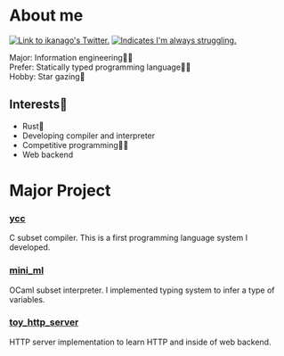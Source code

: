 # About me

<a href="https://twitter.com/ikanag0" target="_blank" rel="noopener noreferrer" title="ikanag0"><img src="https://img.shields.io/badge/Twitter-ikanag0-1A91DA?style=flat&amp;logo=twitter" alt="Link to ikanago's Twitter."></a>
<a href="https://ejje.weblio.jp/content/struggle" target="_blank" rel="noopener noreferrer" title="😵"><img src="https://img.shields.io/badge/Always-struggling-red?style=flat" alt="Indicates I'm always struggling."></a>

Major: Information engineering👨‍🎓  
Prefer: Statically typed programming language👨‍💻  
Hobby: Star gazing🌠

## Interests👀

* Rust🦀
* Developing compiler and interpreter
* Competitive programming🏃‍♂️
* Web backend

# Major Project

### [ycc](https://github.com/ikanago/ycc)
C subset compiler. This is a first programming language system I developed.

### [mini_ml](https://github.com/ikanago/mini_ml)
OCaml subset interpreter. I implemented typing system to infer a type of variables.

### [toy_http_server](https://github.com/ikanago/toy_http_server)
HTTP server implementation to learn HTTP and inside of web backend.
